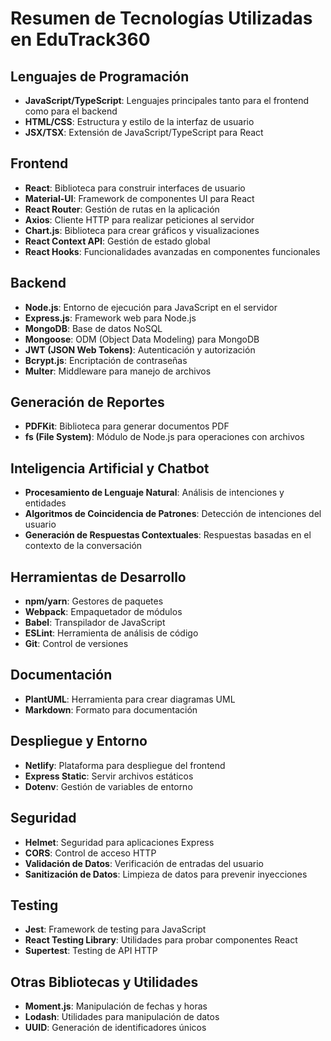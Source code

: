 # Resumen de Tecnologías Utilizadas en EduTrack360

## Lenguajes de Programación
- **JavaScript/TypeScript**: Lenguajes principales tanto para el frontend como para el backend
- **HTML/CSS**: Estructura y estilo de la interfaz de usuario
- **JSX/TSX**: Extensión de JavaScript/TypeScript para React

## Frontend
- **React**: Biblioteca para construir interfaces de usuario
- **Material-UI**: Framework de componentes UI para React
- **React Router**: Gestión de rutas en la aplicación
- **Axios**: Cliente HTTP para realizar peticiones al servidor
- **Chart.js**: Biblioteca para crear gráficos y visualizaciones
- **React Context API**: Gestión de estado global
- **React Hooks**: Funcionalidades avanzadas en componentes funcionales

## Backend
- **Node.js**: Entorno de ejecución para JavaScript en el servidor
- **Express.js**: Framework web para Node.js
- **MongoDB**: Base de datos NoSQL
- **Mongoose**: ODM (Object Data Modeling) para MongoDB
- **JWT (JSON Web Tokens)**: Autenticación y autorización
- **Bcrypt.js**: Encriptación de contraseñas
- **Multer**: Middleware para manejo de archivos

## Generación de Reportes
- **PDFKit**: Biblioteca para generar documentos PDF
- **fs (File System)**: Módulo de Node.js para operaciones con archivos

## Inteligencia Artificial y Chatbot
- **Procesamiento de Lenguaje Natural**: Análisis de intenciones y entidades
- **Algoritmos de Coincidencia de Patrones**: Detección de intenciones del usuario
- **Generación de Respuestas Contextuales**: Respuestas basadas en el contexto de la conversación

## Herramientas de Desarrollo
- **npm/yarn**: Gestores de paquetes
- **Webpack**: Empaquetador de módulos
- **Babel**: Transpilador de JavaScript
- **ESLint**: Herramienta de análisis de código
- **Git**: Control de versiones

## Documentación
- **PlantUML**: Herramienta para crear diagramas UML
- **Markdown**: Formato para documentación

## Despliegue y Entorno
- **Netlify**: Plataforma para despliegue del frontend
- **Express Static**: Servir archivos estáticos
- **Dotenv**: Gestión de variables de entorno

## Seguridad
- **Helmet**: Seguridad para aplicaciones Express
- **CORS**: Control de acceso HTTP
- **Validación de Datos**: Verificación de entradas del usuario
- **Sanitización de Datos**: Limpieza de datos para prevenir inyecciones

## Testing
- **Jest**: Framework de testing para JavaScript
- **React Testing Library**: Utilidades para probar componentes React
- **Supertest**: Testing de API HTTP

## Otras Bibliotecas y Utilidades
- **Moment.js**: Manipulación de fechas y horas
- **Lodash**: Utilidades para manipulación de datos
- **UUID**: Generación de identificadores únicos
